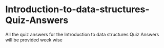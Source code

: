 # Introduction-to-data-structures-Quiz-Answers
All the quiz answers for the  Introduction to data structures Quiz Answers will be provided week wise
